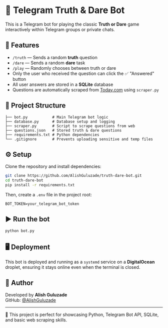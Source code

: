 # 🎲 Telegram Truth & Dare Bot

This is a Telegram bot for playing the classic **Truth or Dare** game interactively within Telegram groups or private chats.

## 🚀 Features
- `/truth` — Sends a random **truth** question
- `/dare` — Sends a random **dare** task
- `/play` — Randomly chooses between truth or dare
- Only the user who received the question can click the ✅ "Answered" button
- All user answers are stored in a **SQLite** database
- Questions are automatically scraped from [Today.com](https://www.today.com) using `scraper.py`

## 📁 Project Structure
```
├── bot.py           # Main Telegram bot logic
├── database.py      # Database setup and logging
├── scraper.py       # Script to scrape questions from web
├── questions.json   # Stored truth & dare questions
├── requirements.txt # Python dependencies
└── .gitignore       # Prevents uploading sensitive and temp files
```

## ⚙️ Setup
Clone the repository and install dependencies:

```bash
git clone https://github.com/AlishGuluzade/truth-dare-bot.git
cd truth-dare-bot
pip install -r requirements.txt
```

Then, create a `.env` file in the project root:

```env
BOT_TOKEN=your_telegram_bot_token
```

## ▶️ Run the bot
```bash
python bot.py
```

## 🖥️ Deployment
This bot is deployed and running as a `systemd` service on a **DigitalOcean** droplet, ensuring it stays online even when the terminal is closed.

## 👤 Author
Developed by **Alish Guluzade**  
GitHub: [@AlishGuluzade](https://github.com/AlishGuluzade)

---

🧪 This project is perfect for showcasing Python, Telegram Bot API, SQLite, and basic web scraping skills.
